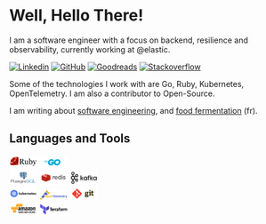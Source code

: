 # Well, Hello There!

I am a software engineer with a focus on backend, resilience and observability, currently working at @elastic.

[![Linkedin](https://img.shields.io/badge/-LinkedIn-blue?style=flat&logo=Linkedin&logoColor=white)](https://www.linkedin.com/in/dmathieu/)
[![GitHub](https://img.shields.io/badge/-Github-000?style=flat&logo=Github&logoColor=white)](https://github.com/github)
[![Goodreads](https://img.shields.io/badge/-Goodreads-f2efe7?style=flat&logo=Goodreads&logoColor=black)](https://www.goodreads.com/user/show/48421744-damien)
[![Stackoverflow](https://img.shields.io/badge/-Stackoverflow-f27521?style=flat&logo=Stackoverflow&logoColor=white)](https://stackoverflow.com/users/122080/damien-mathieu)

Some of the technologies I work with are Go, Ruby, Kubernetes, OpenTelemetry. I
am also a contributor to Open-Source.

I am writing about [software engineering](https://dmathieu.com), and [food fermentation](https://fermentopia.net) (fr).

## Languages and Tools
<p>
  <code><img width="10%" src="images/ruby.svg"></code>
  <code><img width="10%" src="images/golang.svg"></code>
  <br />
  <code><img width="10%" src="images/postgresql.svg"></code>
  <code><img width="10%" src="images/redis.svg"></code>
  <code><img width="10%" src="images/kafka.svg"></code>
  <br />
  <code><img width="10%" src="images/kubernetes.svg"></code>
  <code><img width="10%" src="images/opentelemetry.svg"></code>
  <code><img width="10%" src="images/git.svg"></code>
  <br />
  <code><img width="10%" src="images/aws.svg"></code>
  <code><img width="10%" src="images/terraform.svg"></code>
</p>

